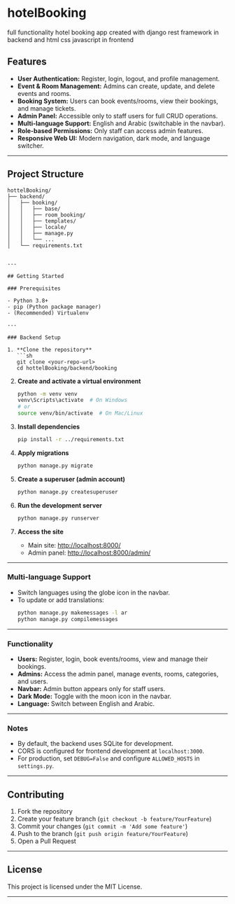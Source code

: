 


# hotelBooking
full functionality hotel booking app created with django rest framework in backend and html css javascript in frontend 


## Features

- **User Authentication:** Register, login, logout, and profile management.
- **Event & Room Management:** Admins can create, update, and delete events and rooms.
- **Booking System:** Users can book events/rooms, view their bookings, and manage tickets.
- **Admin Panel:** Accessible only to staff users for full CRUD operations.
- **Multi-language Support:** English and Arabic (switchable in the navbar).
- **Role-based Permissions:** Only staff can access admin features.
- **Responsive Web UI:** Modern navigation, dark mode, and language switcher.

---

## Project Structure

```
hottelBooking/
├── backend/
│   ├── booking/
│   │   ├── base/
│   │   ├── room_booking/
│   │   ├── templates/
│   │   ├── locale/
│   │   ├── manage.py
│   │   └── ...
│   └── requirements.txt


---

## Getting Started

### Prerequisites

- Python 3.8+
- pip (Python package manager)
- (Recommended) Virtualenv

---

### Backend Setup

1. **Clone the repository**
   ```sh
   git clone <your-repo-url>
   cd hottelBooking/backend/booking
   ```

2. **Create and activate a virtual environment**
   ```sh
   python -m venv venv
   venv\Scripts\activate  # On Windows
   # or
   source venv/bin/activate  # On Mac/Linux
   ```

3. **Install dependencies**
   ```sh
   pip install -r ../requirements.txt
   ```

4. **Apply migrations**
   ```sh
   python manage.py migrate
   ```

5. **Create a superuser (admin account)**
   ```sh
   python manage.py createsuperuser
   ```

6. **Run the development server**
   ```sh
   python manage.py runserver
   ```

7. **Access the site**
   - Main site: [http://localhost:8000/](http://localhost:8000/)
   - Admin panel: [http://localhost:8000/admin/](http://localhost:8000/admin/)

---

### Multi-language Support

- Switch languages using the globe icon in the navbar.
- To update or add translations:
  ```sh
  python manage.py makemessages -l ar
  python manage.py compilemessages
  ```

---

### Functionality

- **Users:** Register, login, book events/rooms, view and manage their bookings.
- **Admins:** Access the admin panel, manage events, rooms, categories, and users.
- **Navbar:** Admin button appears only for staff users.
- **Dark Mode:** Toggle with the moon icon in the navbar.
- **Language:** Switch between English and Arabic.

---

### Notes

- By default, the backend uses SQLite for development.
- CORS is configured for frontend development at `localhost:3000`.
- For production, set `DEBUG=False` and configure `ALLOWED_HOSTS` in `settings.py`.

---

## Contributing

1. Fork the repository
2. Create your feature branch (`git checkout -b feature/YourFeature`)
3. Commit your changes (`git commit -m 'Add some feature'`)
4. Push to the branch (`git push origin feature/YourFeature`)
5. Open a Pull Request

---

## License

This project is licensed under the MIT License.

---



